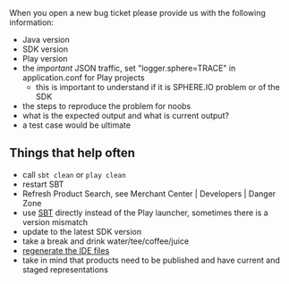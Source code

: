 When you open a new bug ticket please provide us with the following information:

* Java version
* SDK version
* Play version
* the *important* JSON traffic, set "logger.sphere=TRACE" in application.conf for Play projects
     * this is important to understand if it is SPHERE.IO problem or of the SDK
* the steps to reproduce the problem for noobs
* what is the expected output and what is current output?
* a test case would be ultimate


## Things that help often

* call `sbt clean` or `play clean`
* restart SBT
* Refresh Product Search, see Merchant Center | Developers | Danger Zone
* use [SBT](http://www.scala-sbt.org) directly instead of the Play launcher, sometimes there is a version mismatch
* update to the latest SDK version
* take a break and drink water/tee/coffee/juice
* [regenerate the IDE files](https://www.playframework.com/documentation/2.2.x/IDE)
* take in mind that products need to be published and have current and staged representations
